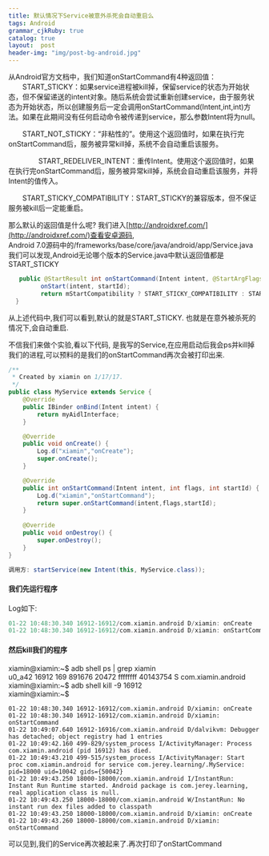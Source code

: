 ```yaml
---
title: 默认情况下Service被意外杀死会自动重启么
tags: Android
grammar_cjkRuby: true
catalog: true
layout:  post
header-img: "img/post-bg-android.jpg"
---
```


从Android官方文档中，我们知道onStartCommand有4种返回值：
　　START_STICKY：如果service进程被kill掉，保留service的状态为开始状态，但不保留递送的intent对象。随后系统会尝试重新创建service，由于服务状态为开始状态，所以创建服务后一定会调用onStartCommand(Intent,int,int)方法。如果在此期间没有任何启动命令被传递到service，那么参数Intent将为null。

　　START_NOT_STICKY：“非粘性的”。使用这个返回值时，如果在执行完onStartCommand后，服务被异常kill掉，系统不会自动重启该服务。

　　
　　START_REDELIVER_INTENT：重传Intent。使用这个返回值时，如果在执行完onStartCommand后，服务被异常kill掉，系统会自动重启该服务，并将Intent的值传入。

　　START_STICKY_COMPATIBILITY：START_STICKY的兼容版本，但不保证服务被kill后一定能重启。
 
那么默认的返回值是什么呢?
我们进入[http://androidxref.com/](http://androidxref.com/)查看安卓源码, <br>
Android 7.0源码中的/frameworks/base/core/java/android/app/Service.java <br>
我们可以发现,Android无论哪个版本的Service.java中默认返回值都是START_STICKY

``` java
   public @StartResult int onStartCommand(Intent intent, @StartArgFlags int flags, int startId) {
         onStart(intent, startId);
	     return mStartCompatibility ? START_STICKY_COMPATIBILITY : START_STICKY;
  }

```
从上述代码中,我们可以看到,默认的就是START_STICKY. 也就是在意外被杀死的情况下,会自动重启.

不信我们来做个实验,看以下代码, 是我写的Service,在应用启动后我会ps并kill掉我们的进程,可以预料的是我们的onStartCommand再次会被打印出来.

``` java 
/**
 * Created by xiamin on 1/17/17.
 */
public class MyService extends Service {
    @Override
    public IBinder onBind(Intent intent) {
        return myAidlInterface;
    }

    @Override
    public void onCreate() {
        Log.d("xiamin","onCreate");
        super.onCreate();
    }

    @Override
    public int onStartCommand(Intent intent, int flags, int startId) {
        Log.d("xiamin","onStartCommand");
        return super.onStartCommand(intent,flags,startId);
    }
	
	@Override
    public void onDestroy() {
        super.onDestroy();
    }
}

调用方: startService(new Intent(this, MyService.class));

```

#### 我们先运行程序
Log如下:

``` groovy
01-22 10:48:30.340 16912-16912/com.xiamin.android D/xiamin: onCreate
01-22 10:48:30.340 16912-16912/com.xiamin.android D/xiamin: onStartCommand
```

#### 然后kill我们的程序

xiamin@xiamin:~$ adb shell ps | grep xiamin<br>
u0_a42    16912 169   891676 20472 ffffffff 40143754 S com.xiamin.android <br>
xiamin@xiamin:~$ adb shell kill -9 16912 <br>
xiamin@xiamin:~$<br>

``` nimrod
01-22 10:48:30.340 16912-16912/com.xiamin.android D/xiamin: onCreate
01-22 10:48:30.340 16912-16912/com.xiamin.android D/xiamin: onStartCommand
01-22 10:49:07.640 16912-16916/com.xiamin.android D/dalvikvm: Debugger has detached; object registry had 1 entries
01-22 10:49:42.160 499-829/system_process I/ActivityManager: Process com.xiamin.android (pid 16912) has died.
01-22 10:49:43.210 499-515/system_process I/ActivityManager: Start proc com.xiamin.android for service com.jerey.learning/.MyService: pid=18000 uid=10042 gids={50042}
01-22 10:49:43.250 18000-18000/com.xiamin.android I/InstantRun: Instant Run Runtime started. Android package is com.jerey.learning, real application class is null.
01-22 10:49:43.250 18000-18000/com.xiamin.android W/InstantRun: No instant run dex files added to classpath
01-22 10:49:43.250 18000-18000/com.xiamin.android D/xiamin: onCreate
01-22 10:49:43.260 18000-18000/com.xiamin.android D/xiamin: onStartCommand
```

可以见到,我们的Service再次被起来了.再次打印了onStartCommand

